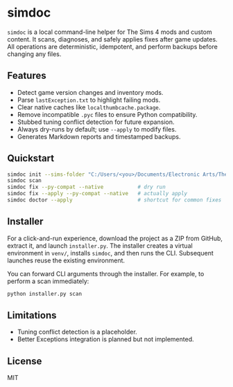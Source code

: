 # simdoc

`simdoc` is a local command-line helper for The Sims 4 mods and custom content.
It scans, diagnoses, and safely applies fixes after game updates. All
operations are deterministic, idempotent, and perform backups before
changing any files.

## Features

- Detect game version changes and inventory mods.
- Parse `lastException.txt` to highlight failing mods.
- Clear native caches like `localthumbcache.package`.
- Remove incompatible `.pyc` files to ensure Python compatibility.
- Stubbed tuning conflict detection for future expansion.
- Always dry-runs by default; use `--apply` to modify files.
- Generates Markdown reports and timestamped backups.

## Quickstart

```bash
simdoc init --sims-folder "C:/Users/<you>/Documents/Electronic Arts/The Sims 4"
simdoc scan
simdoc fix --py-compat --native           # dry run
simdoc fix --apply --py-compat --native   # actually apply
simdoc doctor --apply                     # shortcut for common fixes
```

## Installer

For a click-and-run experience, download the project as a ZIP from GitHub,
extract it, and launch `installer.py`. The installer creates a virtual
environment in `venv/`, installs `simdoc`, and then runs the CLI. Subsequent
launches reuse the existing environment.

You can forward CLI arguments through the installer. For example, to perform a
scan immediately:

```bash
python installer.py scan
```

## Limitations

- Tuning conflict detection is a placeholder.
- Better Exceptions integration is planned but not implemented.

## License

MIT
